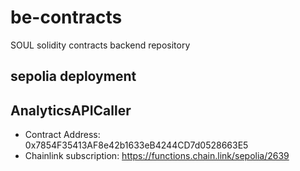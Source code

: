 # be-contracts
SOUL solidity contracts backend repository

## sepolia deployment

## AnalyticsAPICaller

- Contract Address: 0x7854F35413AF8e42b1633eB4244CD7d0528663E5
- Chainlink subscription: https://functions.chain.link/sepolia/2639